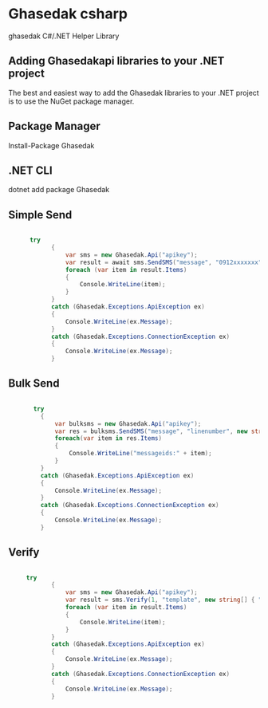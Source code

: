 # Ghasedak csharp

  ghasedak C#/.NET Helper Library 

## Adding Ghasedakapi libraries to your .NET project

  The best and easiest way to add the Ghasedak libraries to your .NET project is to use the NuGet package manager.

## Package Manager
   Install-Package Ghasedak
## .NET CLI 
   dotnet add package Ghasedak
   
## Simple Send

```c#

      try
            {
                var sms = new Ghasedak.Api("apikey");
                var result = await sms.SendSMS("message", "0912xxxxxxx");
                foreach (var item in result.Items)
                {
                    Console.WriteLine(item);
                }
            }
            catch (Ghasedak.Exceptions.ApiException ex)
            {
                Console.WriteLine(ex.Message);
            }
            catch (Ghasedak.Exceptions.ConnectionException ex)
            {
                Console.WriteLine(ex.Message);
            }

```

## Bulk Send
   
   ```c#
   
          try
            {
                var bulksms = new Ghasedak.Api("apikey");
                var res = bulksms.SendSMS("message", "linenumber", new string[] { "0912xxxxxxx","0937xxxxxxxx" });
                foreach(var item in res.Items)
                {
                    Console.WriteLine("messageids:" + item);
                }
            }
            catch (Ghasedak.Exceptions.ApiException ex)
            {
                Console.WriteLine(ex.Message);
            }
            catch (Ghasedak.Exceptions.ConnectionException ex)
            {
                Console.WriteLine(ex.Message);
            }
```

## Verify 

```c#

     try
            {
                var sms = new Ghasedak.Api("apikey");
                var result = sms.Verify(1, "template", new string[] { "0912xxxxxxx", "0937xxxxxxxx" }, "test", "test2");
                foreach (var item in result.Items)
                {
                    Console.WriteLine(item);
                }
            }
            catch (Ghasedak.Exceptions.ApiException ex)
            {
                Console.WriteLine(ex.Message);
            }
            catch (Ghasedak.Exceptions.ConnectionException ex)
            {
                Console.WriteLine(ex.Message);
            }

```
